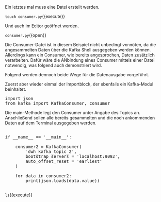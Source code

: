 Ein letztes mal muss eine Datei erstellt werden.

`touch consumer.py`{{execute}}

Und auch im Editor geöffnet werden.

`consumer.py`{{open}}

Die Consumer-Datei ist in diesem Beispiel nicht unbedingt vonnöten, da die angesammelten Daten über die Kafka Shell ausgegeben werden können.
Allerdings kann ein Consumer, wie bereits angesprochen, Daten zusätzlich verarbeiten. Dafür wäre die ANbindung eines Consumer mittels einer Datei notwendig, was folgend auch demonstriert wird.

Folgend werden dennoch beide Wege für die Datenausgabe vorgeführt.

Zuerst aber wieder einmal der Importblock, der ebenfalls ein Kafka-Modul beinhaltet.

<pre class="file" data-filename="consumer.py" data-target="replace">
import json
from kafka import KafkaConsumer, consumer
</pre>

Die main-Methode legt den Consumer unter Angabe des Topics an. Anschließend sollen alle bereits gesammelten und die noch ankommenden Daten auf dem Terminal ausgegeben werden.

<pre class="file" data-filename="consumer.py" data-target="append">

if __name__ == '__main__':

    consumer2 = KafkaConsumer(
        'dwh_kafka_topic_2',
        bootstrap_servers = 'localhost:9092',
        auto_offset_reset = 'earliest'
    )
    
    for data in consumer2:
        print(json.loads(data.value)) 

</pre>

`ls`{{execute}}